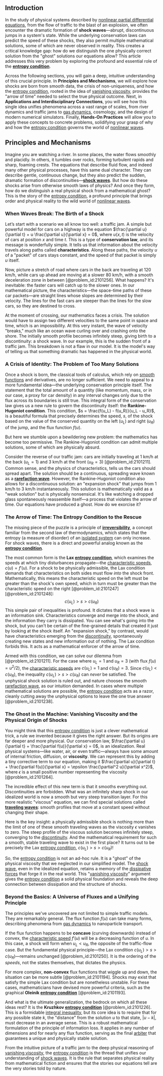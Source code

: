 ## Introduction
In the study of physical systems described by [nonlinear partial differential equations](@article_id:168353), from the flow of traffic to the blast of an explosion, we often encounter the dramatic formation of **shock waves**—abrupt, discontinuous jumps in a system's state. While the underlying conservation laws can predict the speed of these shocks, they also permit multiple mathematical solutions, some of which are never observed in reality. This creates a critical knowledge gap: how do we distinguish the one physically correct solution from the "ghost" solutions our equations allow? This article addresses this very problem by exploring the profound and essential role of the **[entropy condition](@article_id:165852)**.

Across the following sections, you will gain a deep, intuitive understanding of this crucial principle. In **Principles and Mechanisms**, we will explore how shocks are born from smooth data, the crisis of non-uniqueness, and how the [entropy condition](@article_id:165852), rooted in the idea of [vanishing viscosity](@article_id:176218), provides the "arrow of time" needed to select the true physical outcome. Next, in **Applications and Interdisciplinary Connections**, you will see how this single idea unifies phenomena across a vast range of scales, from river dynamics and traffic jams to [gas dynamics](@article_id:147198), cosmology, and the design of modern numerical simulators. Finally, **Hands-On Practices** will allow you to apply these concepts to concrete problems, solidifying your grasp of why and how the [entropy condition](@article_id:165852) governs the world of [nonlinear waves](@article_id:272597).

## Principles and Mechanisms

Imagine you are watching a river. In some places, the water flows smoothly and placidly. In others, it tumbles over rocks, forming turbulent rapids and sharp, foaming crests. The equations that describe fluid flow, and indeed many other physical processes, have this same dual character. They can describe gentle, continuous change, but they also predict the sudden, dramatic formation of discontinuities—**[shock waves](@article_id:141910)**. But how do these shocks arise from otherwise smooth laws of physics? And once they form, how do we distinguish a real physical shock from a mathematical ghost? This is the story of the [entropy condition](@article_id:165852), a profound principle that brings order and physical reality to the wild world of [nonlinear waves](@article_id:272597).

### When Waves Break: The Birth of a Shock

Let’s start with a scenario we all know too well: a traffic jam. A simple but powerful model for cars on a highway is the equation $\frac{\partial u}{\partial t} + u \frac{\partial u}{\partial x} = 0$, where $u(x,t)$ is the velocity of cars at position $x$ and time $t$. This is a type of **conservation law**, and its message is wonderfully simple. It tells us that information about the velocity travels along paths called **characteristics**. Along these paths, the velocity $u$ of a "packet" of cars stays constant, and the speed of that packet is simply $u$ itself.

Now, picture a stretch of road where cars in the back are traveling at 120 km/h, while cars up ahead are moving at a slower 80 km/h, with a smooth deceleration zone in between [@problem_id:2101256]. What happens? It's inevitable: the faster cars will catch up to the slower ones. In our mathematical picture, the characteristics—the space-time paths of these car packets—are straight lines whose slopes are determined by their velocity. The lines for the fast cars are steeper than the lines for the slow cars, so they are destined to cross.

At the moment of crossing, our mathematics faces a crisis. The solution would have to assign two different velocities to the same point in space and time, which is an impossibility. At this very instant, the wave of velocity "breaks," much like an ocean wave curling over and crashing onto the shore. The initially smooth profile becomes infinitely steep, giving birth to a discontinuity: a shock wave. In our example, this is the sudden front of a traffic jam. This breakdown is not a flaw in our model. It is the model's way of telling us that something dramatic has happened in the physical world.

### A Crisis of Identity: The Problem of Too Many Solutions

Once a shock is born, the classical tools of calculus, which rely on [smooth functions](@article_id:138448) and derivatives, are no longer sufficient. We need to appeal to a more fundamental idea—the underlying conservation principle itself. The statement that the total amount of a quantity (like momentum, mass, or in our case, a proxy for car density) in any interval changes only due to the flux across its boundaries is still true. This integral form of the conservation law gives us a new rule to govern the discontinuity itself: the **Rankine-Hugoniot condition**. This condition, $s = \frac{f(u_L) - f(u_R)}{u_L - u_R}$, is a beautiful formula that precisely determines the speed, $s$, of the shock based on the value of the conserved quantity on the left ($u_L$) and right ($u_R$) of the jump, and the flux function $f(u)$.

But here we stumble upon a bewildering new problem: the mathematics has become too permissive. The Rankine-Hugoniot condition can admit multiple solutions, some of which are physically absurd.

Consider the reverse of our traffic jam: cars are initially traveling at 1 km/h at the back ($u_L=1$) and 3 km/h at the front ($u_R=3$) [@problem_id:2101211]. Common sense, and the physics of characteristics, tells us the cars should spread apart. The solution should be a continuous, spreading wave known as a **[rarefaction wave](@article_id:172344)**. However, the Rankine-Hugoniot condition also allows for a discontinuous solution: an "expansion shock" that jumps from 1 km/h to 3 km/h instantaneously. This solution is mathematically valid as a "weak solution" but is physically nonsensical. It's like watching a dropped glass spontaneously reassemble itself—a process that violates the arrow of time. Our equations have produced a ghost. How do we exorcise it?

### The Arrow of Time: The Entropy Condition to the Rescue

The missing piece of the puzzle is a principle of **[irreversibility](@article_id:140491)**, a concept familiar from the second law of thermodynamics, which states that the entropy (a measure of disorder) of an [isolated system](@article_id:141573) can only increase. For shock waves, there is a direct and powerful analog known as the **[entropy condition](@article_id:165852)**.

The most common form is the **Lax [entropy condition](@article_id:165852)**, which examines the speeds at which tiny disturbances propagate—the [characteristic speeds](@article_id:164900), $c(u) = f'(u)$. For a shock to be physically admissible, the Lax condition demands that characteristics on both sides must flow *into* the shock front. Mathematically, this means the characteristic speed on the left must be greater than the shock's own speed, which in turn must be greater than the characteristic speed on the right [@problem_id:2101247] [@problem_id:2101248]:
$$
c(u_L) > s > c(u_R)
$$
This simple pair of inequalities is profound. It dictates that a shock wave is an information sink. Characteristics converge and merge into the shock, and the information they carry is dissipated. You can see what's going into the shock, but you can't be certain of the fine-grained details that created it just by looking at the shock itself. An "expansion shock," by contrast, would have characteristics emerging from the [discontinuity](@article_id:143614), spontaneously creating new states and new information out of nothing. The Lax condition forbids this. It acts as a mathematical enforcer of the arrow of time.

Armed with this condition, we can solve our dilemma from [@problem_id:2101211]. For the case where $u_L=1$ and $u_R=3$ (with flux $f(u)=u^2/2$), the [characteristic speeds](@article_id:164900) are $c(u_L)=1$ and $c(u_R)=3$. Since $c(u_L) < c(u_R)$, the inequality $c(u_L) > s > c(u_R)$ can *never* be satisfied. The unphysical shock solution is ruled out, and nature chooses the smooth [rarefaction wave](@article_id:172344), as our intuition demanded. In cases where multiple mathematical solutions are possible, the [entropy condition](@article_id:165852) acts as a razor, cleanly cutting away the unphysical options to leave the one true answer [@problem_id:2101238].

### The Ghost in the Machine: Vanishing Viscosity and the Physical Origin of Shocks

You might think that this [entropy condition](@article_id:165852) is just a clever mathematical trick, a rule we invented because it gives the right answer. But its origins are far deeper and more physical. Our conservation law, $\frac{\partial u}{\partial t} + \frac{\partial f(u)}{\partial x} = 0$, is an idealization. Real physical systems—like water, air, or even traffic—always have some amount of internal friction, diffusion, or **viscosity**. We can represent this by adding a tiny corrective term to our equation, making it $\frac{\partial u}{\partial t} + \frac{\partial f(u)}{\partial x} = \epsilon \frac{\partial^2 u}{\partial x^2}$, where $\epsilon$ is a small positive number representing the viscosity [@problem_id:2101264].

The incredible effect of this new term is that it smooths everything out. Discontinuities are forbidden. What was an infinitely sharp shock in our idealized world is now a smooth but very steep transition layer. For this more realistic "viscous" equation, we can find special solutions called **[traveling waves](@article_id:184514)**: smooth profiles that move at a constant speed without changing their shape.

Here is the key insight: a physically admissible shock is nothing more than the limit of one of these smooth traveling waves as the viscosity $\epsilon$ vanishes to zero. The steep profile of the viscous solution becomes infinitely steep, converging to the [discontinuity](@article_id:143614). And the mathematical requirement for such a smooth, stable traveling wave to exist in the first place? It turns out to be precisely the Lax [entropy condition](@article_id:165852), $c(u_L) > s > c(u_R)$!

So, the [entropy condition](@article_id:165852) is not an ad-hoc rule. It is a "ghost" of the physical viscosity that we neglected in our simplified model. The [shock wave](@article_id:261095), even in the idealized equation, retains a memory of the [dissipative forces](@article_id:166476) that forge it in the real world. This "[vanishing viscosity](@article_id:176218)" argument gives the [entropy condition](@article_id:165852) a solid physical foundation and reveals the deep connection between dissipation and the structure of shocks.

### Beyond the Basics: A Universe of Fluxes and a Unifying Principle

The principles we've uncovered are not limited to simple traffic models. They are remarkably general. The flux function $f(u)$ can take many forms, describing phenomena from [gas dynamics](@article_id:147198) to nanoparticle transport.

If the flux function happens to be **concave** (curving downwards) instead of convex, the [characteristic speed](@article_id:173276) $f'(u)$ will be a decreasing function of $u$. In this case, a shock will form when $u_L < u_R$, the opposite of the traffic-flow case. But the fundamental physical principle—the Lax condition $c(u_L) > s > c(u_R)$—remains unchanged [@problem_id:2101250]. It is the ordering of the *speeds*, not the states themselves, that dictates the physics.

For more complex, **non-convex** flux functions that wiggle up and down, the situation can be more subtle [@problem_id:2101194]. Shocks may exist that satisfy the simple Lax condition but are nonetheless unstable. For these cases, mathematicians have devised more powerful criteria, such as the graphical **Oleinik [entropy condition](@article_id:165852)** [@problem_id:2101193].

And what is the ultimate generalization, the bedrock on which all these ideas rest? It is the **Kruzhkov [entropy condition](@article_id:165852)** [@problem_id:2101226]. This is a formidable [integral inequality](@article_id:138688), but its core idea is to require that for any possible state $k$, the "distance" from the solution $u$ to that state, $|u-k|$, must decrease in an average sense. This is a robust mathematical formulation of the principle of information loss. It applies in any number of dimensions and for nearly any flux function, serving as the final [arbiter](@article_id:172555) that guarantees a unique and physically stable solution.

From the intuitive picture of a traffic jam to the deep physical reasoning of [vanishing viscosity](@article_id:176218), the [entropy condition](@article_id:165852) is the thread that unifies our understanding of [shock waves](@article_id:141910). It is the rule that separates physical reality from mathematical fiction and ensures that the stories our equations tell are the very stories told by nature.